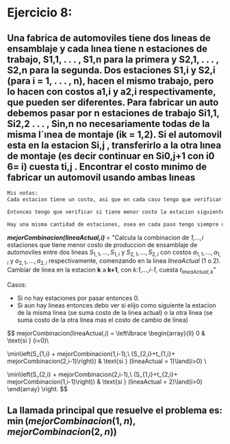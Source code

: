 # Ejercicio 8: 
## Una fabrica de automoviles tiene dos lıneas de ensamblaje y cada lınea tiene n estaciones de trabajo, S1,1, . . . , S1,n para la primera y S2,1, . . . , S2,n para la segunda. Dos estaciones S1,i y S2,i (para i = 1, . . . , n), hacen el mismo trabajo, pero lo hacen con costos a1,i y a2,i respectivamente, que pueden ser diferentes. Para fabricar un auto debemos pasar por n estaciones de trabajo Si1,1, Si2,2 . . . , Sin,n no necesariamente todas de la misma l´ınea de montaje (ik = 1,2). Si el automovil esta en la estacion Si,j , transferirlo a la otra lınea de montaje (es decir continuar en Si0,j+1 con i0 6= i) cuesta ti,j . Encontrar el costo mınimo de fabricar un automovil usando ambas lıneas

````python
Mis notas: 
Cada estacion tiene un costo, asi que en cada caso tengo que verificar si me quedo en la linea o no, y cambiarse de linea cuesta ti,j.

Entonces tengo que verificar si tiene menor costo la estacion siguiente de la misma linea o la otra estacion + el cambio de estacion.

Hay una misma cantidad de estaciones, osea en cada paso tengo siempre dos opciones si o si.
````

_**mejorCombinacion(lineaActual,i)**_ = "Calcula la combinacion de *1,...,i* estaciones que tiene menor costo de produccion de ensamblaje de automoviles entre dos lineas $S_{1,1}, \dots, S_{1,i}$ y $S_{2,1},\dots,S_{2,i}$ con costos $a_{1,1}, \dots, a_{1,i}$ y $a_{2,1}, \dots, a_{2,i}$ respectivamente, comenzando en la linea _lineaActual_ (1 o 2). Cambiar de linea en la estacion **k** a **k+1**, con *k:1,...,i-1*, cuesta $t_{lineaActual,k}$"

Casos: 
* Si no hay estaciones por pasar entonces 0.
* Si aun hay lineas entonces debo ver si elijo como siguiente la estacion de la misma linea (se suma costo de la linea actual) o la otra linea (se suma costo de la otra linea mas el costo de cambio de linea)



$$
mejorCombinacion(lineaActual,i) =
\left\lbrace
\begin{array}{ll}
0 & \text{si } (i=0)\\

\min\left(S_{1,i} + mejorCombinacion(1,i-1),\ (S_{2,i}+t_{1,i}+ mejorCombinacion(2,i-1)\right)) & \text{si } (lineaActual = 1)\land(i>0) \\

\min\left(S_{2,i} + mejorCombinacion(2,i-1),\ (S_{1,i}+t_{2,i}+ mejorCombinacion(1,i-1)\right)) & \text{si } (lineaActual = 2)\land(i>0)
\end{array}
\right.
$$

## La llamada principal que resuelve el problema es: $\min (mejorCombinacion(1,n),mejorCombinacion(2,n))$